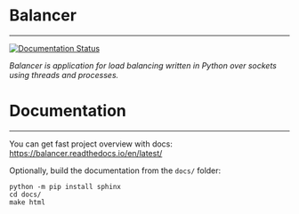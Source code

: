# Balancer
___
[![Documentation Status](https://readthedocs.org/projects/balancer/badge/?version=latest)](https://balancer.readthedocs.io/en/latest/?badge=latest)

_Balancer is application for load balancing written in Python over sockets using threads and processes._

# Documentation
___

You can get fast project overview with docs: https://balancer.readthedocs.io/en/latest/

Optionally, build the documentation from the ``docs/`` folder:
```
python -m pip install sphinx
cd docs/
make html
```
